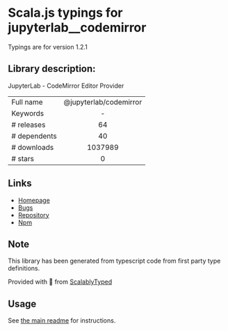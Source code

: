 
# Scala.js typings for jupyterlab__codemirror

Typings are for version 1.2.1

## Library description:
JupyterLab - CodeMirror Editor Provider

|                    |                 |
| ------------------ | :-------------: |
| Full name          | @jupyterlab/codemirror |
| Keywords           | - |
| # releases         | 64 |
| # dependents       | 40 |
| # downloads        | 1037989 |
| # stars            | 0 |

## Links
- [Homepage](https://github.com/jupyterlab/jupyterlab)
- [Bugs](https://github.com/jupyterlab/jupyterlab/issues)
- [Repository](https://github.com/jupyterlab/jupyterlab)
- [Npm](https://www.npmjs.com/package/%40jupyterlab%2Fcodemirror)
    


## Note
This library has been generated from typescript code from first party type definitions.

Provided with :purple_heart: from [ScalablyTyped](https://github.com/oyvindberg/ScalablyTyped)

## Usage
See [the main readme](../../readme.md) for instructions.


